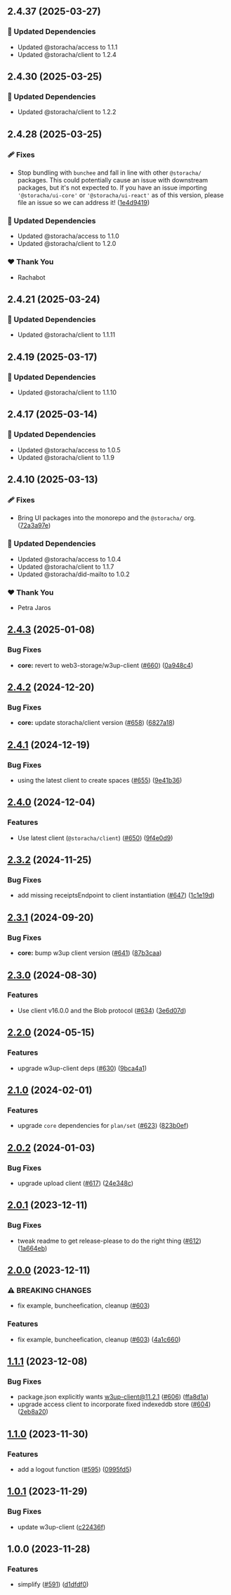 ## 2.4.37 (2025-03-27)

### 🧱 Updated Dependencies

- Updated @storacha/access to 1.1.1
- Updated @storacha/client to 1.2.4

## 2.4.30 (2025-03-25)

### 🧱 Updated Dependencies

- Updated @storacha/client to 1.2.2

## 2.4.28 (2025-03-25)

### 🩹 Fixes

- Stop bundling with `bunchee` and fall in line with other `@storacha/` packages. This could potentially cause an issue with downstream packages, but it's not expected to. If you have an issue importing `'@storacha/ui-core'` or `'@storacha/ui-react'` as of this version, please file an issue so we can address it! ([1e4d9419](https://github.com/storacha/upload-service/commit/1e4d9419))

### 🧱 Updated Dependencies

- Updated @storacha/access to 1.1.0
- Updated @storacha/client to 1.2.0

### ❤️ Thank You

- Rachabot

## 2.4.21 (2025-03-24)

### 🧱 Updated Dependencies

- Updated @storacha/client to 1.1.11

## 2.4.19 (2025-03-17)

### 🧱 Updated Dependencies

- Updated @storacha/client to 1.1.10

## 2.4.17 (2025-03-14)

### 🧱 Updated Dependencies

- Updated @storacha/access to 1.0.5
- Updated @storacha/client to 1.1.9

## 2.4.10 (2025-03-13)

### 🩹 Fixes

- Bring UI packages into the monorepo and the `@storacha/` org. ([72a3a97e](https://github.com/storacha/upload-service/commit/72a3a97e))

### 🧱 Updated Dependencies

- Updated @storacha/access to 1.0.4
- Updated @storacha/client to 1.1.7
- Updated @storacha/did-mailto to 1.0.2

### ❤️ Thank You

- Petra Jaros

## [2.4.3](https://github.com/storacha/w3ui/compare/core-v2.4.2...core-v2.4.3) (2025-01-08)


### Bug Fixes

* **core:** revert to web3-storage/w3up-client ([#660](https://github.com/storacha/w3ui/issues/660)) ([0a948c4](https://github.com/storacha/w3ui/commit/0a948c4f58af06ffeea1506690a8090df338ba7b))

## [2.4.2](https://github.com/storacha/w3ui/compare/core-v2.4.1...core-v2.4.2) (2024-12-20)


### Bug Fixes

* **core:** update storacha/client version ([#658](https://github.com/storacha/w3ui/issues/658)) ([6827a18](https://github.com/storacha/w3ui/commit/6827a1872a12686bcf1d582f95585e3a9313e5a9))

## [2.4.1](https://github.com/storacha/w3ui/compare/core-v2.4.0...core-v2.4.1) (2024-12-19)


### Bug Fixes

* using the latest client to create spaces ([#655](https://github.com/storacha/w3ui/issues/655)) ([9e41b36](https://github.com/storacha/w3ui/commit/9e41b363b1646685a21a7441471d897bed9f4c2c))

## [2.4.0](https://github.com/storacha/w3ui/compare/core-v2.3.2...core-v2.4.0) (2024-12-04)


### Features

* Use latest client (`@storacha/client`) ([#650](https://github.com/storacha/w3ui/issues/650)) ([9f4e0d9](https://github.com/storacha/w3ui/commit/9f4e0d91bc0eb6bd8530955a7843e7c29b442914))

## [2.3.2](https://github.com/storacha/w3ui/compare/core-v2.3.1...core-v2.3.2) (2024-11-25)


### Bug Fixes

* add missing receiptsEndpoint to client instantiation ([#647](https://github.com/storacha/w3ui/issues/647)) ([1c1e19d](https://github.com/storacha/w3ui/commit/1c1e19dd5613cde6b102eb83997911324f854d1f))

## [2.3.1](https://github.com/storacha/w3ui/compare/core-v2.3.0...core-v2.3.1) (2024-09-20)


### Bug Fixes

* **core:** bump w3up client version ([#641](https://github.com/storacha/w3ui/issues/641)) ([87b3caa](https://github.com/storacha/w3ui/commit/87b3caa9e9cfb8da4d05a7d962765ef6aea05b57))

## [2.3.0](https://github.com/storacha-network/w3ui/compare/core-v2.2.0...core-v2.3.0) (2024-08-30)


### Features

* Use client v16.0.0 and the Blob protocol ([#634](https://github.com/storacha-network/w3ui/issues/634)) ([3e6d07d](https://github.com/storacha-network/w3ui/commit/3e6d07deb94a740c28de52928f107850a78eb8af))

## [2.2.0](https://github.com/w3s-project/w3ui/compare/core-v2.1.0...core-v2.2.0) (2024-05-15)


### Features

* upgrade w3up-client deps ([#630](https://github.com/w3s-project/w3ui/issues/630)) ([9bca4a1](https://github.com/w3s-project/w3ui/commit/9bca4a1c4d5d4d24cc8cbd4741a05fb8bc5422f2))

## [2.1.0](https://github.com/web3-storage/w3ui/compare/core-v2.0.2...core-v2.1.0) (2024-02-01)


### Features

* upgrade `core` dependencies for `plan/set` ([#623](https://github.com/web3-storage/w3ui/issues/623)) ([823b0ef](https://github.com/web3-storage/w3ui/commit/823b0ef04a874ef3d5664d84b6b3611dbea95a18))

## [2.0.2](https://github.com/web3-storage/w3ui/compare/core-v2.0.1...core-v2.0.2) (2024-01-03)


### Bug Fixes

* upgrade upload client ([#617](https://github.com/web3-storage/w3ui/issues/617)) ([24e348c](https://github.com/web3-storage/w3ui/commit/24e348ce2451a9feb1b8cb5918a7d2f0a63a20b6))

## [2.0.1](https://github.com/web3-storage/w3ui/compare/core-v2.0.0...core-v2.0.1) (2023-12-11)


### Bug Fixes

* tweak readme to get release-please to do the right thing ([#612](https://github.com/web3-storage/w3ui/issues/612)) ([1a664eb](https://github.com/web3-storage/w3ui/commit/1a664eb33f40a085c48de872481de0a139832c68))

## [2.0.0](https://github.com/web3-storage/w3ui/compare/core-v1.1.1...core-v2.0.0) (2023-12-11)


### ⚠ BREAKING CHANGES

* fix example, buncheefication, cleanup ([#603](https://github.com/web3-storage/w3ui/issues/603))

### Features

* fix example, buncheefication, cleanup ([#603](https://github.com/web3-storage/w3ui/issues/603)) ([4a1c660](https://github.com/web3-storage/w3ui/commit/4a1c6602041c5b9053378655dbc8382519184221))

## [1.1.1](https://github.com/web3-storage/w3ui/compare/core-v1.1.0...core-v1.1.1) (2023-12-08)


### Bug Fixes

* package.json explicitly wants w3up-client@11.2.1 ([#606](https://github.com/web3-storage/w3ui/issues/606)) ([ffa8d1a](https://github.com/web3-storage/w3ui/commit/ffa8d1a81faf5a6069bd816c5c0d71cc3c65f1ba))
* upgrade access client to incorporate fixed indexeddb store ([#604](https://github.com/web3-storage/w3ui/issues/604)) ([2eb8a20](https://github.com/web3-storage/w3ui/commit/2eb8a20597b38d831afb323a31d88ab499d2d662))

## [1.1.0](https://github.com/web3-storage/w3ui/compare/core-v1.0.1...core-v1.1.0) (2023-11-30)


### Features

* add a logout function  ([#595](https://github.com/web3-storage/w3ui/issues/595)) ([0995fd5](https://github.com/web3-storage/w3ui/commit/0995fd525a3be7f5224af845dbd7ffcb76450c63))

## [1.0.1](https://github.com/web3-storage/w3ui/compare/core-v1.0.0...core-v1.0.1) (2023-11-29)


### Bug Fixes

* update w3up-client ([c22436f](https://github.com/web3-storage/w3ui/commit/c22436f34135cd8681af10845813e3cb550ad162))

## 1.0.0 (2023-11-28)


### Features

* simplify ([#591](https://github.com/web3-storage/w3ui/issues/591)) ([d1dfdf0](https://github.com/web3-storage/w3ui/commit/d1dfdf0bc015e8204db216278990d9c260fc7132))
